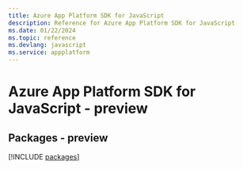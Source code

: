 ```yaml
---
title: Azure App Platform SDK for JavaScript
description: Reference for Azure App Platform SDK for JavaScript
ms.date: 01/22/2024
ms.topic: reference
ms.devlang: javascript
ms.service: appplatform
---
```

# Azure App Platform SDK for JavaScript - preview
## Packages - preview
[!INCLUDE [packages](app-platform-index.md)]